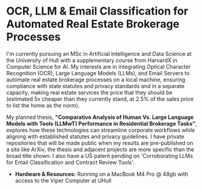 # OCR, LLM & Email Classification for Automated Real Estate Brokerage Processes

I'm currently pursuing an MSc in Artificial Intelligence and Data Science at the University of Hull with a supplementary course from HarvardX in Computer Science for AI. My interests are in integrating Optical Character Recognition (OCR), Large Language Models (LLMs), and Email Servers to automate real estate brokerage processes on a local machine, ensuring compliance with state statutes and privacy standards and in a separate capacity, making real estate services the price that they should be (estimated 5x cheaper than they currently stand, at 2.5% of the sales price to list the home as the norm).

My planned thesis, **"Comparative Analysis of Human Vs. Large Language Models with Tools (LLMwT) Performance in Residential Brokerage Tasks"**, explores how these technologies can streamline corporate workflows while aligning with established statutes and privacy guidelines. I have private repositories that will be made public when my results are pre-published on a site like ArXiv, the thesis and adjacent projects are more specific than the broad title shown. I also have a US patent pending on 'Corroborating LLMs for Email Classification and Contract Review Tools'.

- **Hardware & Resources:** Running on a MacBook M4 Pro @ 48gb with access to the Viper Computer at UHull

